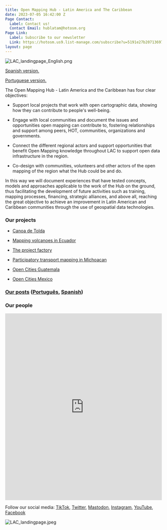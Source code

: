 ```yaml
---
title: Open Mapping Hub - Latin America and The Caribbean
date: 2023-07-05 16:42:00 Z
Page Contact:
  Label: Contact us!
  Contact Email: hublatam@hotosm.org
Page Link:
  Label: Subscribe to our newsletter
  Link: https://hotosm.us9.list-manage.com/subscribe?u=5191e27b207136970f2a9ec1b&id=b7275458c5
layout: page
---
```


![LAC_landingpage_English.png](/uploads/LAC_landingpage_English.png)

[Spanish version.](/hubs/hub-mapeo-abierto-latam-caribe)

[Portuguese version.](/hubs/hub-de-mapeamento-aberto-america-latina-e-caribe)

The Open Mapping Hub - Latin America and the Caribbean has four clear objectives:

* Support local projects that work with open cartographic data, showing how they can contribute to people's well-being.

* Engage with local communities and document the issues and opportunities open mapping can contribute to, fostering relationships and support among peers, HOT, communities, organizations and governments.

* Connect the different regional actors and support opportunities that benefit Open Mapping knowledge throughout LAC to support open data infrastructure in the region.

* Co-design with communities, volunteers and other actors of the open mapping of the region what the Hub could be and do.

In this way we will document experiences that have tested concepts, models and approaches applicable to the work of the Hub on the ground, thus facilitating the development of future activities such as training, mapping processes, financing, strategic alliances, and above all, reaching the great objective to achieve an improvement in Latin American and Caribbean communities through the use of geospatial data technologies.

### Our projects

* [Canoa de Tolda](https://www.hotosm.org/projects/canoa-de-tolda/)

* [Mapping volcanoes in Ecuador](https://www.hotosm.org/projects/mapping-volcanoes-in-ecuador/)

* [The project factory](https://www.hotosm.org/projects/the-project-factory/)

* [Participatory transport mapping in Michoacan](https://www.hotosm.org/projects/participatory-transport-mapping-in-zitacuaro-michoacan/)

* [Open Cities Guatemala](https://www.hotosm.org/projects/opencities-guatemala-EN/)

* [Open Cities Mexico](https://www.hotosm.org/projects/open-cities-mexico/)

### **[Our posts](https://www.hotosm.org/projects/publications/)** ([Português](https://www.hotosm.org/projects/publicacoes/), [Spanish](https://www.hotosm.org/projects/publicaciones/))

### Our people

<iframe src="https://uploads.knightlab.com/storymapjs/e120c697c1124821d49174a85168e18d/equipo-alfa-del-hub-de-mapeo-abierto-de-america-latina/index.html" frameborder="0" width="100%" height="600"></iframe>

Follow our social media: [TikTok](https://www.tiktok.com/@mapeoabierto_la?lang=es), [Twitter](https://twitter.com/mapeoabierto_la), [Mastodon](https://mapstodon.space/@mapeoabierto_la), [Instagram](https://www.instagram.com/mapeoabierto_la/), [YouTube](https://www.youtube.com/channel/UCTH6Z_QODJ4NmmBmubS68VA), [Facebook](https://www.facebook.com/Mapeo-abierto-Am%C3%A9rica-Latina-102804808622456/)

![LAC_landingpage.jpeg](/uploads/LAC_landingpage.jpeg)